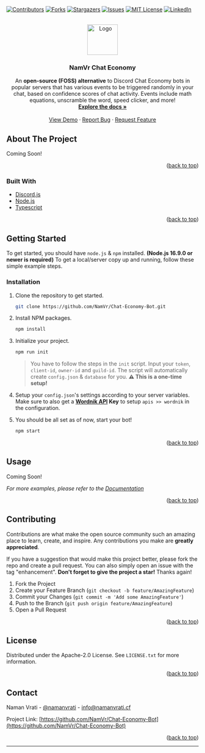 <div id="top"></div>

<!-- PROJECT SHIELDS -->
<!--
*** I'm using markdown "reference style" links for readability.
*** Reference links are enclosed in brackets [ ] instead of parentheses ( ).
*** See the bottom of this document for the declaration of the reference variables
*** for contributors-url, forks-url, etc. This is an optional, concise syntax you may use.
*** https://www.markdownguide.org/basic-syntax/#reference-style-links
-->

[![Contributors][contributors-shield]][contributors-url]
[![Forks][forks-shield]][forks-url]
[![Stargazers][stars-shield]][stars-url]
[![Issues][issues-shield]][issues-url]
[![MIT License][license-shield]][license-url]
[![LinkedIn][linkedin-shield]][linkedin-url]

<!-- PROJECT LOGO -->
<br />
<div align="center">
  <a href="https://github.com/NamVr/Chat-Economy-Bot">
    <img src="https://avatars.githubusercontent.com/u/48354248" alt="Logo" width="80" height="80">
  </a>

<h3 align="center">NamVr Chat Economy</h3>

  <p align="center">
    An <b>open-source (FOSS) alternative</b> to Discord Chat Economy bots in popular servers that has various events to be triggered randomly in your chat, based on confidence scores of chat activity. Events include math equations, unscramble the word, speed clicker, and more!
    <br />
    <a href="https://github.com/NamVr/Chat-Economy-Bot"><strong>Explore the docs »</strong></a>
    <br />
    <br />
    <a href="https://github.com/NamVr/Chat-Economy-Bot">View Demo</a>
    ·
    <a href="https://github.com/NamVr/Chat-Economy-Bot/issues">Report Bug</a>
    ·
    <a href="https://github.com/NamVr/Chat-Economy-Bot/issues">Request Feature</a>
  </p>
</div>

<!-- TABLE OF CONTENTS -->
<!--<details>
  <summary>Table of Contents</summary>
  <ol>
    <li>
      <a href="#about-the-project">About The Project</a>
      <ul>
        <li><a href="#built-with">Built With</a></li>
      </ul>
    </li>
    <li>
      <a href="#getting-started">Getting Started</a>
      <ul>
        <li><a href="#prerequisites">Prerequisites</a></li>
        <li><a href="#installation">Installation</a></li>
      </ul>
    </li>
    <li><a href="#usage">Usage</a></li>
    <li><a href="#roadmap">Roadmap</a></li>
    <li><a href="#contributing">Contributing</a></li>
    <li><a href="#license">License</a></li>
    <li><a href="#contact">Contact</a></li>
    <li><a href="#acknowledgments">Acknowledgments</a></li>
  </ol>
</details>


-->
<!-- ABOUT THE PROJECT -->

## About The Project

<!--[![Product Name Screen Shot][product-screenshot]](https://example.com)-->

Coming Soon!

<p align="right">(<a href="#top">back to top</a>)</p>

### Built With

-   [Discord.js](https://discord.js.org/#/)
-   [Node.js](https://nodejs.org/)
-   [Typescript](https://www.typescriptlang.org/)

<p align="right">(<a href="#top">back to top</a>)</p>

<!-- GETTING STARTED -->

## Getting Started

To get started, you should have `node.js` & `npm` installed. **(Node.js 16.9.0 or newer is required)**
To get a local/server copy up and running, follow these simple example steps.

### Installation

1. Clone the repository to get started.
    ```sh
    git clone https://github.com/NamVr/Chat-Economy-Bot.git
    ```
2. Install NPM packages.
    ```sh
    npm install
    ```
3. Initialize your project.

    ```sh
    npm run init
    ```

    > You have to follow the steps in the `init` script. Input your `token`, `client-id`, `owner-id` and `guild-id`. The script will automatically create `config.json` & `database` for you. **:warning: This is a one-time setup!**

4. Setup your `config.json`'s settings according to your server variables. Make sure to also get a **[Wordnik API](https://developer.wordnik.com/docs) Key** to setup `apis >> wordnik` in the configuration.
5. You should be all set as of now, start your bot!
    ```sh
    npm start
    ```

<p align="right">(<a href="#top">back to top</a>)</p>

<!-- USAGE EXAMPLES -->

## Usage

Coming Soon!

_For more examples, please refer to the [Documentation](https://example.com)_

<p align="right">(<a href="#top">back to top</a>)</p>

<!-- ROADMAP -->
<!--## Roadmap

- [ ] Feature 1
- [ ] Feature 2
- [ ] Feature 3
    - [ ] Nested Feature

See the [open issues](https://github.com/NamVr/Chat-Economy-Bot/issues) for a full list of proposed features (and known issues).

<p align="right">(<a href="#top">back to top</a>)</p>


-->
<!-- CONTRIBUTING -->

## Contributing

Contributions are what make the open source community such an amazing place to learn, create, and inspire. Any contributions you make are **greatly appreciated**.

If you have a suggestion that would make this project better, please fork the repo and create a pull request. You can also simply open an issue with the tag "enhancement".
**Don't forget to give the project a star!** Thanks again!

1. Fork the Project
2. Create your Feature Branch (`git checkout -b feature/AmazingFeature`)
3. Commit your Changes (`git commit -m 'Add some AmazingFeature'`)
4. Push to the Branch (`git push origin feature/AmazingFeature`)
5. Open a Pull Request

<p align="right">(<a href="#top">back to top</a>)</p>

<!-- LICENSE -->

## License

Distributed under the Apache-2.0 License. See `LICENSE.txt` for more information.

<p align="right">(<a href="#top">back to top</a>)</p>

<!-- CONTACT -->

## Contact

Naman Vrati - [@namanvrati](https://twitter.com/namanvrati) - info@namanvrati.cf

Project Link: [https://github.com/NamVr/Chat-Economy-Bot](https://github.com/NamVr/Chat-Economy-Bot)

<p align="right">(<a href="#top">back to top</a>)</p>

<!-- ACKNOWLEDGMENTS -->
<!--## Acknowledgments

* []()
* []()
* []()

<p align="right">(<a href="#top">back to top</a>)</p>


-->
<!-- MARKDOWN LINKS & IMAGES -->
<!-- https://www.markdownguide.org/basic-syntax/#reference-style-links -->

[contributors-shield]: https://img.shields.io/github/contributors/NamVr/Chat-Economy-Bot.svg?style=for-the-badge
[contributors-url]: https://github.com/NamVr/Chat-Economy-Bot/graphs/contributors
[forks-shield]: https://img.shields.io/github/forks/NamVr/Chat-Economy-Bot.svg?style=for-the-badge
[forks-url]: https://github.com/NamVr/Chat-Economy-Bot/network/members
[stars-shield]: https://img.shields.io/github/stars/NamVr/Chat-Economy-Bot.svg?style=for-the-badge
[stars-url]: https://github.com/NamVr/Chat-Economy-Bot/stargazers
[issues-shield]: https://img.shields.io/github/issues/NamVr/Chat-Economy-Bot.svg?style=for-the-badge
[issues-url]: https://github.com/NamVr/Chat-Economy-Bot/issues
[license-shield]: https://img.shields.io/github/license/NamVr/Chat-Economy-Bot.svg?style=for-the-badge
[license-url]: https://github.com/NamVr/Chat-Economy-Bot/blob/master/LICENSE.txt
[linkedin-shield]: https://img.shields.io/badge/-LinkedIn-black.svg?style=for-the-badge&logo=linkedin&colorB=555
[linkedin-url]: https://linkedin.com/in/namanvrati
[product-screenshot]: images/screenshot.png

---
